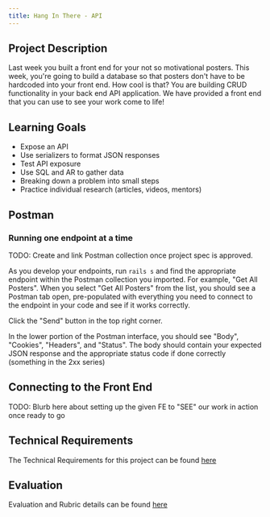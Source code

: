 ```yaml
---
title: Hang In There - API
---
```


## Project Description
Last week you built a front end for your not so motivational posters. This week, you're going to build a database so that posters don't have to be hardcoded into your front end. How cool is that? You are building CRUD functionality in your back end API application. We have provided a front end that you can use to see your work come to life!


## Learning Goals

* Expose an API
* Use serializers to format JSON responses
* Test API exposure
* Use SQL and AR to gather data
* Breaking down a problem into small steps
* Practice individual research (articles, videos, mentors)

## Postman

### Running one endpoint at a time
TODO: Create and link Postman collection once project spec is approved.

As you develop your endpoints, run `rails s` and find the appropriate endpoint within the Postman collection you imported. For example, "Get All Posters". When you select "Get All Posters" from the list, you should see a Postman tab open, pre-populated with everything you need to connect to the endpoint in your code and see if it works correctly.

Click the "Send" button in the top right corner.

In the lower portion of the Postman interface, you should see "Body", "Cookies", "Headers", and "Status". The body should contain your expected JSON response and the appropriate status code if done correctly (something in the 2xx series)

## Connecting to the Front End
TODO: Blurb here about setting up the given FE to "SEE" our work in action once ready to go

## Technical Requirements

The Technical Requirements for this project can be found [here](./requirements)


## Evaluation

Evaluation and Rubric details can be found [here](./evaluation)
